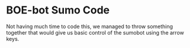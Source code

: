 # BOE-bot Sumo Code

Not having much time to code this, we managed to throw something together that would give us basic control of the sumobot using the arrow keys.